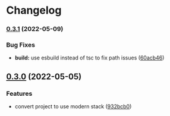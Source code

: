 # Changelog

### [0.3.1](https://github.com/V-ed/minimum-delayer/compare/minimum-delayer-v0.3.0...minimum-delayer-v0.3.1) (2022-05-09)


### Bug Fixes

* **build:** use esbuild instead of tsc to fix path issues ([60acb46](https://github.com/V-ed/minimum-delayer/commit/60acb46ce8626815b522a657407a1ca42591d9a1))

## [0.3.0](https://github.com/V-ed/minimum-delayer/compare/minimum-delayer-v0.2.1...minimum-delayer-v0.3.0) (2022-05-05)


### Features

* convert project to use modern stack ([932bcb0](https://github.com/V-ed/minimum-delayer/commit/932bcb07a8d54b3453f5a1bbb820c8d520a9c64a))
